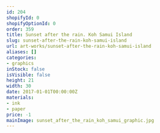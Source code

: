 ```yaml
---
id: 204
shopifyId: 0
shopifyOptionId: 0
order: 359
title: Sunset after the rain. Koh Samui Island
slug: sunset-after-the-rain-koh-samui-island
url: art-works/sunset-after-the-rain-koh-samui-island
aliases: []
categories:
- graphics
inStock: false
isVisible: false
height: 21
width: 30
date: 2017-01-01T00:00:00Z
materials:
- ink
- paper
price: -1
mainImage: sunset_after_the_rain_koh_samui_graphic.jpg
---
```

